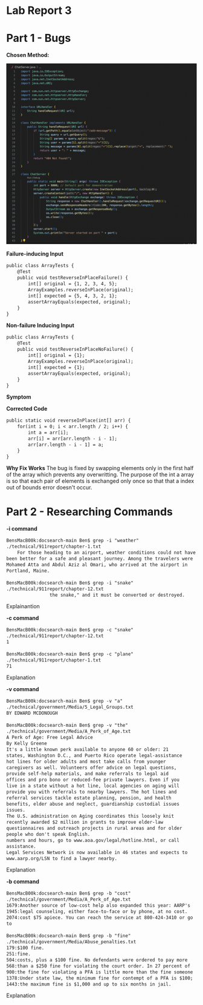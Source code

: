 # Lab Report 3

# Part 1 - Bugs

**Chosen Method:**


![Image](ChatServerCode.png)


**Failure-inducing Input**

```
public class ArrayTests {
    @Test
    public void testReverseInPlaceFailure() {
        int[] original = {1, 2, 3, 4, 5};
        ArrayExamples.reverseInPlace(original);
        int[] expected = {5, 4, 3, 2, 1};
        assertArrayEquals(expected, original);
    }
}
```
**Non-failure Inducing Input**
```
public class ArrayTests {
    @Test
    public void testReverseInPlaceNoFailure() {
        int[] original = {1};
        ArrayExamples.reverseInPlace(original);
        int[] expected = {1};
        assertArrayEquals(expected, original);
    }
}
```
**Symptom**





**Corrected Code**

```
public static void reverseInPlace(int[] arr) {
    for(int i = 0; i < arr.length / 2; i++) {
        int a = arr[i];
        arr[i] = arr[arr.length - i - 1];
        arr[arr.length - i - 1] = a;
    }
}
```

**Why Fix Works**
The bug is fixed by swapping elements only in the first half of the array which prevents any overwritting. The purpose of the int a array is so that each pair of elements is exchanged only once so that that a index out of bounds error doesn't occur. 




# Part 2 - Researching Commands

**-i command**
```
BensMacB00k:docsearch-main Ben$ grep -i "weather" ./technical/911report/chapter-1.txt
    For those heading to an airport, weather conditions could not have been better for a safe and pleasant journey. Among the travelers were Mohamed Atta and Abdul Aziz al Omari, who arrived at the airport in Portland, Maine.

BensMacB00k:docsearch-main Ben$ grep -i "snake" ./technical/911report/chapter-12.txt
                the snake," and it must be converted or destroyed.
```
Explainantion

**-c command**
```
BensMacB00k:docsearch-main Ben$ grep -c "snake" ./technical/911report/chapter-12.txt
1

BensMacB00k:docsearch-main Ben$ grep -c "plane" ./technical/911report/chapter-1.txt
71
```
Explanation

**-v command**
```
BensMacB00k:docsearch-main Ben$ grep -v "a" ./technical/government/Media/5_Legal_Groups.txt
BY EDWARD MCDONOUGH

BensMacB00k:docsearch-main Ben$ grep -v "the" ./technical/government/Media/A_Perk_of_Age.txt
A Perk of Age: Free Legal Advice
By Kelly Greene
It's a little known perk available to anyone 60 or older: 21
states, Washington D.C., and Puerto Rico operate legal-assistance
hot lines for older adults and most take calls from younger
caregivers as well. Volunteers offer advice on legal questions,
provide self-help materials, and make referrals to legal aid
offices and pro bono or reduced-fee private lawyers. Even if you
live in a state without a hot line, local agencies on aging will
provide you with referrals to nearby lawyers. The hot lines and
referral services tackle estate planning, pension, and health
benefits, elder abuse and neglect, guardianship custodial issues
issues.
The U.S. administration on Aging coordinates this loosely knit
recently awarded $2 million in grants to improve elder-law
questionnaires and outreach projects in rural areas and for older
people who don't speak English.
numbers and hours, go to www.aoa.gov/legal/hotline.html, or call
assistance.
Legal Services Network is now available in 46 states and expects to
www.aarp.org/LSN to find a lawyer nearby.
```
Explanation

**-b command**
```
BensMacB00k:docsearch-main Ben$ grep -b "cost" ./technical/government/Media/A_Perk_of_Age.txt
1679:Another source of low-cost help also expanded this year: AARP's
1945:legal counseling, either face-to-face or by phone, at no cost.
2074:cost $75 apiece. You can reach the service at 800-424-3410 or go to

BensMacB00k:docsearch-main Ben$ grep -b "fine" ./technical/government/Media/Abuse_penalties.txt
179:$100 fine.
251:fine.
504:costs, plus a $100 fine. No defendants were ordered to pay more
568:than a $250 fine for violating the court order. In 27 percent of
900:the fine for violating a PFA is little more than the fine someone
1378:Under state law, the minimum fine for contempt of a PFA is $100;
1443:the maximum fine is $1,000 and up to six months in jail.
```
Explanation




